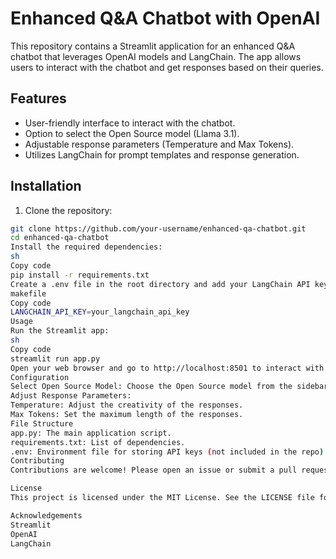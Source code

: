 # Enhanced Q&A Chatbot with OpenAI

This repository contains a Streamlit application for an enhanced Q&A chatbot that leverages OpenAI models and LangChain. The app allows users to interact with the chatbot and get responses based on their queries.

## Features

- User-friendly interface to interact with the chatbot.
- Option to select the Open Source model (Llama 3.1).
- Adjustable response parameters (Temperature and Max Tokens).
- Utilizes LangChain for prompt templates and response generation.

## Installation

1. Clone the repository:

```sh
git clone https://github.com/your-username/enhanced-qa-chatbot.git
cd enhanced-qa-chatbot
Install the required dependencies:
sh
Copy code
pip install -r requirements.txt
Create a .env file in the root directory and add your LangChain API key:
makefile
Copy code
LANGCHAIN_API_KEY=your_langchain_api_key
Usage
Run the Streamlit app:
sh
Copy code
streamlit run app.py
Open your web browser and go to http://localhost:8501 to interact with the chatbot.
Configuration
Select Open Source Model: Choose the Open Source model from the sidebar (currently supports Llama 3.1).
Adjust Response Parameters:
Temperature: Adjust the creativity of the responses.
Max Tokens: Set the maximum length of the responses.
File Structure
app.py: The main application script.
requirements.txt: List of dependencies.
.env: Environment file for storing API keys (not included in the repo).
Contributing
Contributions are welcome! Please open an issue or submit a pull request for any improvements or bug fixes.

License
This project is licensed under the MIT License. See the LICENSE file for more details.

Acknowledgements
Streamlit
OpenAI
LangChain
